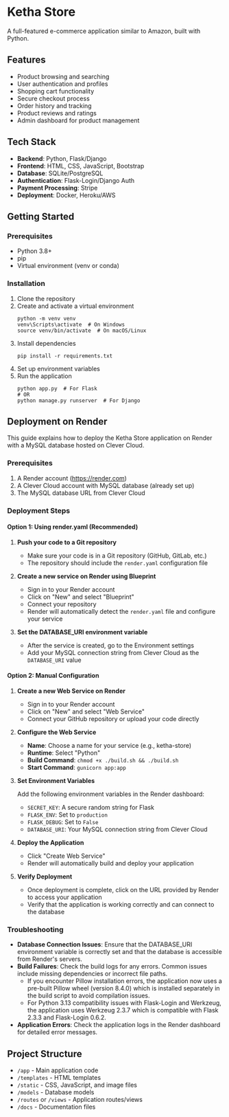 # Ketha Store

A full-featured e-commerce application similar to Amazon, built with Python.

## Features

- Product browsing and searching
- User authentication and profiles
- Shopping cart functionality
- Secure checkout process
- Order history and tracking
- Product reviews and ratings
- Admin dashboard for product management

## Tech Stack

- **Backend**: Python, Flask/Django
- **Frontend**: HTML, CSS, JavaScript, Bootstrap
- **Database**: SQLite/PostgreSQL
- **Authentication**: Flask-Login/Django Auth
- **Payment Processing**: Stripe
- **Deployment**: Docker, Heroku/AWS

## Getting Started

### Prerequisites

- Python 3.8+
- pip
- Virtual environment (venv or conda)

### Installation

1. Clone the repository
2. Create and activate a virtual environment
   ```
   python -m venv venv
   venv\Scripts\activate  # On Windows
   source venv/bin/activate  # On macOS/Linux
   ```
3. Install dependencies
   ```
   pip install -r requirements.txt
   ```
4. Set up environment variables
5. Run the application
   ```
   python app.py  # For Flask
   # OR
   python manage.py runserver  # For Django
   ```

## Deployment on Render

This guide explains how to deploy the Ketha Store application on Render with a MySQL database hosted on Clever Cloud.

### Prerequisites

1. A Render account (https://render.com)
2. A Clever Cloud account with MySQL database (already set up)
3. The MySQL database URL from Clever Cloud

### Deployment Steps

#### Option 1: Using render.yaml (Recommended)

1. **Push your code to a Git repository**

   - Make sure your code is in a Git repository (GitHub, GitLab, etc.)
   - The repository should include the `render.yaml` configuration file

2. **Create a new service on Render using Blueprint**

   - Sign in to your Render account
   - Click on "New" and select "Blueprint"
   - Connect your repository
   - Render will automatically detect the `render.yaml` file and configure your service

3. **Set the DATABASE_URI environment variable**

   - After the service is created, go to the Environment settings
   - Add your MySQL connection string from Clever Cloud as the `DATABASE_URI` value

#### Option 2: Manual Configuration

1. **Create a new Web Service on Render**

   - Sign in to your Render account
   - Click on "New" and select "Web Service"
   - Connect your GitHub repository or upload your code directly

2. **Configure the Web Service**

   - **Name**: Choose a name for your service (e.g., ketha-store)
   - **Runtime**: Select "Python"
   - **Build Command**: `chmod +x ./build.sh && ./build.sh`
   - **Start Command**: `gunicorn app:app`

3. **Set Environment Variables**

   Add the following environment variables in the Render dashboard:

   - `SECRET_KEY`: A secure random string for Flask
   - `FLASK_ENV`: Set to `production`
   - `FLASK_DEBUG`: Set to `False`
   - `DATABASE_URI`: Your MySQL connection string from Clever Cloud

4. **Deploy the Application**

   - Click "Create Web Service"
   - Render will automatically build and deploy your application

5. **Verify Deployment**

   - Once deployment is complete, click on the URL provided by Render to access your application
   - Verify that the application is working correctly and can connect to the database

### Troubleshooting

- **Database Connection Issues**: Ensure that the DATABASE_URI environment variable is correctly set and that the database is accessible from Render's servers.
- **Build Failures**: Check the build logs for any errors. Common issues include missing dependencies or incorrect file paths.
   - If you encounter Pillow installation errors, the application now uses a pre-built Pillow wheel (version 8.4.0) which is installed separately in the build script to avoid compilation issues.
   - For Python 3.13 compatibility issues with Flask-Login and Werkzeug, the application uses Werkzeug 2.3.7 which is compatible with Flask 2.3.3 and Flask-Login 0.6.2.
- **Application Errors**: Check the application logs in the Render dashboard for detailed error messages.

## Project Structure

- `/app` - Main application code
- `/templates` - HTML templates
- `/static` - CSS, JavaScript, and image files
- `/models` - Database models
- `/routes` or `/views` - Application routes/views
- `/docs` - Documentation files